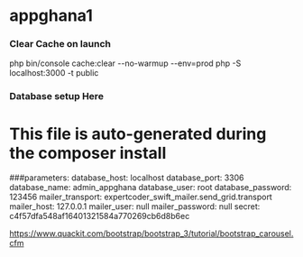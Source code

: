 # appghana1

### Clear Cache on launch

php bin/console cache:clear --no-warmup --env=prod
php -S localhost:3000 -t public

### Database setup Here
# This file is auto-generated during the composer install
###parameters:
    database_host: localhost
    database_port: 3306
    database_name: admin_appghana
    database_user: root
    database_password: 123456
    mailer_transport: expertcoder_swift_mailer.send_grid.transport
    mailer_host: 127.0.0.1
    mailer_user: null
    mailer_password: null
    secret: c4f57dfa548af16401321584a770269cb6d8b6ec


https://www.quackit.com/bootstrap/bootstrap_3/tutorial/bootstrap_carousel.cfm

